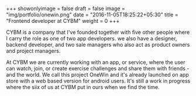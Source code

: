 +++
showonlyimage = false
draft = false
image = "img/portfolio/onewin.png"
date = "2016-11-05T18:25:22+05:30"
title = "Frontend developer at CYBM"
weight = 0
+++

CYBM is a company that I've founded together with five other people where I carry the role as one of two app developers. we also have a designer, backend developer, and two sale managers who also act as product owners and project managers.
<!--more-->

At CYBM we are currently working with an app, or service, where the user can watch, join, or create exercise challenges and share them with friends - and the world. We call this project OneWin and it's already launched on app store with a web based version for android users. It's still a work in progress where the siix of us at CYBM put in ours when we find the time.
